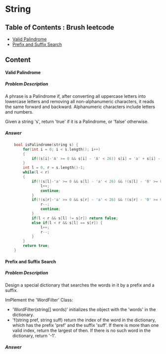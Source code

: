 # String

## Table of Contents : Brush leetcode

* [Valid Palindrome](#valid-palindrome)
* [Prefix and Suffix Search](#prefix-an-suffix-search)

## Content

#### Valid Palindrome

##### Problem Description

A phrase is a Palindrome if, after converting all uppercase letters into lowercase letters and removing all non-alphanumeric characters, it reads the same forward and backward. Alphanumeric characters include letters and numbers.

Given a string 's', return 'true' if it is a Palindrome, or 'false' otherwise.

##### Answer

```cpp
    bool isPalindrome(string s) {
        for(int i = 0; i < s.length(); i++)
        {
            if((s[i]-'A' >= 0 && s[i] - 'A' < 26)) s[i] = 'a' + s[i] - 'A'; 
        }
        int l = 0, r = s.length()-1;
        while(l < r)
        {
            if(!(s[l]-'a' >= 0 && s[l] - 'a' < 26) && !(s[l] - '0' >= 0 && s[l] - '0' <= 9)) {
                l++;
                continue;
            }
            if(!(s[r]-'a' >= 0 && s[r] - 'a' < 26) && !(s[r] - '0' >= 0 && s[r] - '0' <= 9)) {
                r--;
                continue;
            }
            if(l < r && s[l] != s[r]) return false;
            else if(l < r && s[l] == s[r]) {
                l++;
                r--;
            }
        }
        return true;
    }

```

#### Prefix and Suffix Search

##### Problem Description

Design a special dictionary that searches the words in it by a prefix and a suffix.

ImPlement the 'WordFilter' Class:

* 'WordFilter(string[] words)' initializes the object with the 'words' in the dictionary.
* 'f(string pref, string suff) return the index of the word in the dictionary, which has the prefix 'pref' and the suffix 'suff'. If there is more than one valid index, return the largest of then. If there is no such word in the dictionary, return '-1'.

##### Answer


